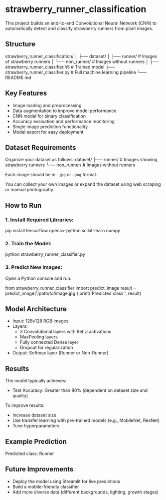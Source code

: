 # strawberry_runner_classification
This project builds an end-to-end Convolutional Neural Network (CNN) to automatically detect and classify strawberry runners from plant images.

## Structure 

strawberry_runner_classification/
│
├── dataset/
│ ├── runner/ # Images of strawberry runners
│ └── non_runner/ # Images without runners
│
├── strawberry_runner_classifier.h5 # Trained model
├── strawberry_runner_classifier.py # Full machine learning pipeline
└── README.md

## Key Features

- Image loading and preprocessing
- Data augmentation to improve model performance
- CNN model for binary classification
- Accuracy evaluation and performance monitoring
- Single image prediction functionality
- Model export for easy deployment

## Dataset Requirements

Organize your dataset as follows:
dataset/
├── runner/ # Images showing strawberry runners
└── non_runner/ # Images without runners

Each image should be in `.jpg` or `.png` format.

You can collect your own images or expand the dataset using web scraping or manual photography.

## How to Run

### 1. Install Required Libraries:
pip install tensorflow opencv-python scikit-learn numpy

### 2. Train the Model:
python strawberry_runner_classifier.py

### 3. Predict New Images:
Open a Python console and run:

from strawberry_runner_classifier import predict_image
result = predict_image('/path/to/image.jpg')
print('Predicted class:', result)


## Model Architecture

- Input: 128x128 RGB images
- Layers:
  - 3 Convolutional layers with ReLU activations
  - MaxPooling layers
  - Fully connected Dense layer
  - Dropout for regularization
- Output: Softmax layer (Runner or Non-Runner)

## Results

The model typically achieves:
- Test Accuracy: Greater than 80% (dependent on dataset size and quality)

To improve results:
- Increase dataset size
- Use transfer learning with pre-trained models (e.g., MobileNet, ResNet)
- Tune hyperparameters

## Example Prediction
Predicted class: Runner

## Future Improvements

- Deploy the model using Streamlit for live predictions
- Build a mobile-friendly classifier
- Add more diverse data (different backgrounds, lighting, growth stages)

